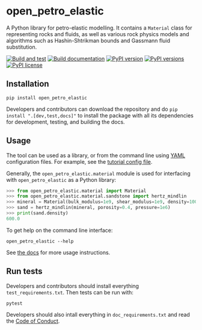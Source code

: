# open_petro_elastic

A Python library for petro-elastic modelling. It contains a `Material` class for representing rocks and fluids, as well as various rock physics models and algorithms such as Hashin-Shtrikman bounds and Gassmann fluid substitution.

[![Build and test](https://github.com/equinor/open_petro_elastic/actions/workflows/python-build-test.yml/badge.svg)](https://github.com/equinor/open_petro_elastic/actions/workflows/python-build-test.yml)
[![Build documentation](https://github.com/equinor/open_petro_elastic/actions/workflows/python-sphinx-doc.yml/badge.svg)](https://github.com/equinor/open_petro_elastic/actions/workflows/python-sphinx-doc.yml)
[![PyPI version](https://img.shields.io/pypi/v/open_petro_elastic.svg)](https://pypi.org/project/open_petro_elastic//)
[![PyPI versions](https://img.shields.io/pypi/pyversions/open_petro_elastic.svg)](https://pypi.org/project/open_petro_elastic//)
[![PyPI license](https://img.shields.io/pypi/l/open_petro_elastic.svg)](https://pypi.org/project/open_petro_elastic/)


## Installation

```shell
pip install open_petro_elastic
```

Developers and contributors can download the repository and do `pip install ".[dev,test,docs]"` to install the package with all its dependencies for development, testing, and building the docs.


## Usage

The tool can be used as a library, or from the command line using [YAML](https://en.wikipedia.org/wiki/YAML) configuration files. For example, see the [tutorial config file](tutorial_config/tutorial_config.yaml).

Generally, the `open_petro_elastic.material` module is used for interfacing with `open_petro_elastic` as a Python library:

```python
>>> from open_petro_elastic.material import Material
>>> from open_petro_elastic.material.sandstone import hertz_mindlin
>>> mineral = Material(bulk_modulus=1e9, shear_modulus=1e9, density=1000)
>>> sand = hertz_mindlin(mineral, porosity=0.4, pressure=1e6)
>>> print(sand.density)
600.0
```

To get help on the command line interface:

```shell
open_petro_elastic --help
```

See [the docs](https://equinor.github.io/open_petro_elastic/) for more usage instructions.


## Run tests

Developers and contributors should install everything `test_requirements.txt`. Then tests can be run with:

```
pytest
```

Developers should also intall everything in `doc_requirements.txt` and read the [Code of Conduct](CODE_OF_CONDUCT.md).
